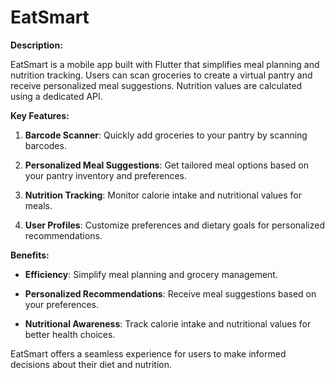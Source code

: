 # EatSmart

**Description:**

EatSmart is a mobile app built with Flutter that simplifies meal planning and nutrition tracking. Users can scan groceries to create a virtual pantry and receive personalized meal suggestions. Nutrition values are calculated using a dedicated API.

**Key Features:**

1. **Barcode Scanner**: Quickly add groceries to your pantry by scanning barcodes.

2. **Personalized Meal Suggestions**: Get tailored meal options based on your pantry inventory and preferences.

3. **Nutrition Tracking**: Monitor calorie intake and nutritional values for meals.

4. **User Profiles**: Customize preferences and dietary goals for personalized recommendations.

**Benefits:**

- **Efficiency**: Simplify meal planning and grocery management.
  
- **Personalized Recommendations**: Receive meal suggestions based on your preferences.
  
- **Nutritional Awareness**: Track calorie intake and nutritional values for better health choices.

EatSmart offers a seamless experience for users to make informed decisions about their diet and nutrition.
